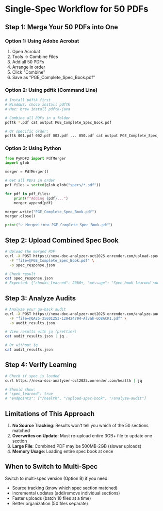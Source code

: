 # Single-Spec Workflow for 50 PDFs

## Step 1: Merge Your 50 PDFs into One

### Option 1: Using Adobe Acrobat
1. Open Acrobat
2. Tools → Combine Files
3. Add all 50 PDFs
4. Arrange in order
5. Click "Combine"
6. Save as "PGE_Complete_Spec_Book.pdf"

### Option 2: Using pdftk (Command Line)
```bash
# Install pdftk first
# Windows: choco install pdftk
# Mac: brew install pdftk-java

# Combine all PDFs in a folder
pdftk *.pdf cat output PGE_Complete_Spec_Book.pdf

# Or specific order:
pdftk 001.pdf 002.pdf 003.pdf ... 050.pdf cat output PGE_Complete_Spec_Book.pdf
```

### Option 3: Using Python
```python
from PyPDF2 import PdfMerger
import glob

merger = PdfMerger()

# Get all PDFs in order
pdf_files = sorted(glob.glob("specs/*.pdf"))

for pdf in pdf_files:
    print(f"Adding {pdf}...")
    merger.append(pdf)

merger.write("PGE_Complete_Spec_Book.pdf")
merger.close()

print("✅ Merged into PGE_Complete_Spec_Book.pdf")
```

## Step 2: Upload Combined Spec Book

```bash
# Upload the merged PDF
curl -X POST https://nexa-doc-analyzer-oct2025.onrender.com/upload-spec-book \
  -F "file=@PGE_Complete_Spec_Book.pdf" \
  -o spec_response.json

# Check result
cat spec_response.json
# Expected: {"chunks_learned": 2000+, "message": "Spec book learned successfully"}
```

## Step 3: Analyze Audits

```bash
# Analyze your go-back audit
curl -X POST https://nexa-doc-analyzer-oct2025.onrender.com/analyze-audit \
  -F "file=@QA25-35601253-120424794-Alvah-GOBACK1.pdf" \
  -o audit_results.json

# View results with jq (prettier)
cat audit_results.json | jq .

# Or without jq
cat audit_results.json
```

## Step 4: Verify Learning

```bash
# Check if spec is loaded
curl https://nexa-doc-analyzer-oct2025.onrender.com/health | jq

# Should show:
# "spec_learned": true
# "endpoints": ["/health", "/upload-spec-book", "/analyze-audit"]
```

## Limitations of This Approach

1. **No Source Tracking**: Results won't tell you which of the 50 sections matched
2. **Overwrites on Update**: Must re-upload entire 3GB+ file to update one section
3. **Large File**: Combined PDF may be 500MB-2GB (slower uploads)
4. **Memory Usage**: Loading entire spec book at once

## When to Switch to Multi-Spec

Switch to multi-spec version (Option B) if you need:
- Source tracking (know which spec section matched)
- Incremental updates (add/remove individual sections)
- Faster uploads (batch 10 files at a time)
- Better organization (50 files separate)
